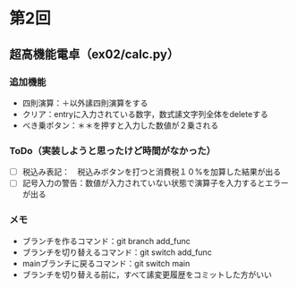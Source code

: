 # 第2回
## 超高機能電卓（ex02/calc.py）
### 追加機能
- 四則演算：＋以外䛾四則演算をする
- クリア：entryに入力されている数字，数式䛾文字列全体をdeleteする
- べき乗ボタン：＊＊を押すと入力した数値が２乗される
### ToDo（実装しようと思ったけど時間がなかった）
- [ ] 税込み表記：　税込みボタンを打つと消費税１０%を加算した結果が出る
- [ ] 記号入力の警告：数値が入力されていない状態で演算子を入力するとエラーが出る
### メモ
- ブランチを作るコマンド：git branch add_func
- ブランチを切り替えるコマンド：git switch add_func
- mainブランチに戻るコマンド：git switch main
- ブランチを切り替える前に，すべて䛾変更履歴をコミットした方がいい